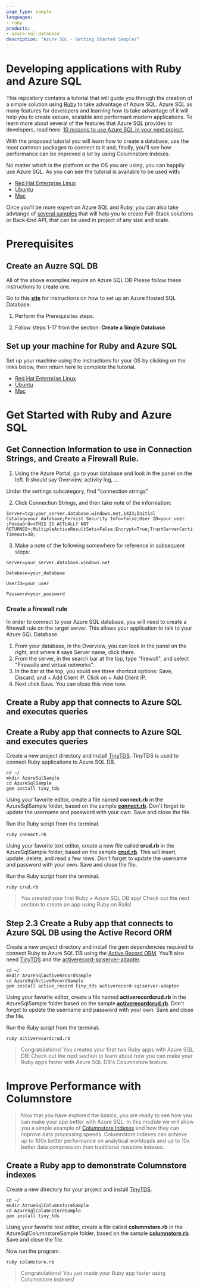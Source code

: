 ```yaml
---
page_type: sample
languages:
- ruby
products:
- azure-sql-database	
description: "Azure SQL - Getting Started Samples"
---
```

# Developing applications with Ruby and Azure SQL 

This repository contains a tutorial that will guide you through the creation of a simple solution using [Ruby](https://www.ruby-lang.org/en/) to take advantage of Azure SQL. Azure SQL as many features for developers and learning how to take advantage of it will help you to create secure, scalable and performant modern applications. To learn more about several of the features that Azure SQL provides to developers, read here: [10 reasons to use Azure SQL in your next project](https://devblogs.microsoft.com/azure-sql/10-reasons-to-use-azure-sql-in-your-next-project/).

With the proposed tutorial you will learn how to create a database, use the most common packages to connect to it and, finally, you'll see how performance can be improved *a lot* by using Columnstore Indexes.

No matter which is the platform or the OS you are using, you can happily use Azure SQL. As you can see the tutorial is available to be used with:

- [Red Hat Enterprise Linux](https://github.com/Azure-Samples/AzureSqlGettingStartedSamples/tree/master/ruby/RHEL_Setup.md)
- [Ubuntu](https://github.com/Azure-Samples/AzureSqlGettingStartedSamples/tree/master/ruby/Ubuntu_Setup.md)
- [Mac](https://github.com/Azure-Samples/AzureSqlGettingStartedSamples/tree/master/ruby/Mac_Setup.md)

Once you'll be more expert on Azure SQL and Ruby, you can also take advtange of [several samples](https://docs.microsoft.com/en-us/samples/browse/?expanded=dotnet&products=azure-sql-database&languages=ruby) that will help you to create Full-Stack solutions or Back-End API, that can be used in project of any size and scale.

# Prerequisites

## Create an Auzre SQL DB
All of the above examples require an Azure SQL DB  Please follow these instructions to create one.

Go to this [**site**](https://docs.microsoft.com/en-us/azure/sql-database/sql-database-single-database-get-started?tabs=azure-portal) for instructions on how to set up an Azure Hosted SQL Database.

1.  Perform the Prerequisites steps.

2. Follow steps 1-17 from the section: **Create a Single Database**.

## Set up your machine for Ruby and Azure SQL

Set up your machine using the instructions for your OS by clicking on the links below, then return here to complete the tutorial.

- [Red Hat Enterprise Linux](https://github.com/Azure-Samples/AzureSqlGettingStartedSamples/tree/master/ruby/RHEL_Setup.md)
- [Ubuntu](https://github.com/Azure-Samples/AzureSqlGettingStartedSamples/tree/master/ruby/Ubuntu_Setup.md)
- [Mac](https://github.com/Azure-Samples/AzureSqlGettingStartedSamples/tree/master/ruby/Mac_Setup.md)

# Get Started with Ruby and Azure SQL

## Get Connection Information to use in Connection Strings, and Create a Firewall Rule.

1. Using the Azure Portal, go to your database and look in the panel on the left.  It should say Overview, activity log, …

Under the settings subcategory, find "connection strings"

2. Click Connection Strings, and then take note of the information:  

 ```results
Server=tcp:your_server.database.windows.net,1433;Initial Catalog=your_database;Persist Security Info=False;User ID=your_user ;Password=<THIS IS ACTUALLY NOT RETURNED>;MultipleActiveResultSets=False;Encrypt=True;TrustServerCertificate=False;Connection Timeout=30;
 ```

3. Make a note of the following somewhere for reference in subsequent steps:

 ```results
Server=your_server.database.windows.net

Database=your_database

UserId=your_user

Password=your_password
```

### Create a firewall rule

In order to connect to your Azure SQL database, you will need to create a filrewall rule on the target server.  This allows your application to talk to your Azure SQL Database.

1.  From your database, in the Overview, you can look in the panel on the right, and where it says Server name, click there.
1.  From the server, in the search bar at the top, type "firewall", and select "Firewalls and virtual networks".
1.  In the bar at the top, you sould see three shortcut options: Save, Discard, and + Add Client IP.  Click on + Add Client IP.
1.  Next click Save.  You can close this view now.

## Create a Ruby app that connects to Azure SQL and executes queries


## Create a Ruby app that connects to Azure SQL and executes queries

Create a new project directory and install [TinyTDS](https://github.com/rails-sqlserver/tiny_tds). TinyTDS is used to connect Ruby applications to Azure SQL DB.

```terminal
cd ~/
mkdir AzureSqlSample
cd AzureSqlSample
gem install tiny_tds
```

Using your favorite editor, create a file named **connect.rb** in the AzureSqlSample folder, based on the sample [**connect.rb**](https://github.com/Azure-Samples/AzureSqlGettingStartedSamples/blob/master/ruby/AzureSqlSample/connect.rb). Don't forget to update the username and password with your own. Save and close the file.


Run the Ruby script from the terminal.

```terminal
ruby connect.rb
```


Using your favorite text editor, create a new file called **crud.rb** in the AzureSqlSample folder, based on the sample [**crud.rb**](https://github.com/Azure-Samples/AzureSqlGettingStartedSamples/blob/master/ruby/AzureSqlSample/crud.rb). This will insert, update, delete, and read a few rows. Don't forget to update the username and password with your own. Save and close the file.


Run the Ruby script from the terminal.

```terminal
ruby crud.rb
````

> You created your first Ruby + Azure SQL DB app! Check out the next section to create an app using Ruby on Rails!

## Step 2.3 Create a Ruby app that connects to Azure SQL DB using the Active Record ORM 

Create a new project directory and install the gem dependencies required to connect Ruby to Azure SQL DB using the [Active Record ORM](http://guides.rubyonrails.org/active_record_basics.html#active-record-as-an-orm-framework). You'll also need [TinyTDS](https://github.com/rails-sqlserver/tiny_tds) and the [activerecord-sqlserver-adapter](https://github.com/rails-sqlserver/activerecord-sqlserver-adapter). 

```terminal
cd ~/
mkdir AzureSqlActiveRecordSample
cd AzureSqlActiveRecordSample
gem install active_record tiny_tds activerecord-sqlserver-adapter
```

Using your favorite editor, create a file named **activerecordcrud.rb** in the AzureSqlSample folder based on the sample [**activerecordcrud.rb**](https://github.com/Azure-Samples/AzureSqlGettingStartedSamples/blob/master/ruby/AzureSqlSample/activerecordcrud.rb). Don't forget to update the username and password with your own. Save and close the file.


Run the Ruby script from the terminal.

```terminal
ruby activerecordcrud.rb
```

> Congratulations! You created your first two Ruby apps with Azure SQL DB! Check out the next section to learn about how you can make your Ruby apps faster with Azure SQL DB's Columnstore feature.

# Improve Performance with Columnstore 

> Now that you have explored the basics, you are ready to see how you can make your app better with Azure SQL. In this module we will show you a simple example of [Columnstore Indexes](https://docs.microsoft.com/en-us/sql/relational-databases/indexes/columnstore-indexes-overview) and how they can improve data processing speeds. Columnstore Indexes can achieve up to 100x better performance on analytical workloads and up to 10x better data compression than traditional rowstore indexes.

## Create a Ruby app to demonstrate Columnstore indexes

Create a new directory for your project and install [TinyTDS](https://github.com/rails-sqlserver/tiny_tds).

```terminal
cd ~/
mkdir AzrueSqlColumnstoreSample
cd AzureSqlColumnstoreSample
gem install tiny_tds
```

Using your favorite text editor, create a file called **columnstore.rb** in the AzureSqlColumnstoreSample folder, based on the sample [**columnstore.rb**](https://github.com/Azure-Samples/AzureSqlGettingStartedSamples/blob/master/ruby/AzureSqlColumnstoreSample/columnstore.rb). Save and close the file.


Now run the program.

```terminal
ruby columstore.rb
```

> Congratulations! You just made your Ruby app faster using Columnstore Indexes!







